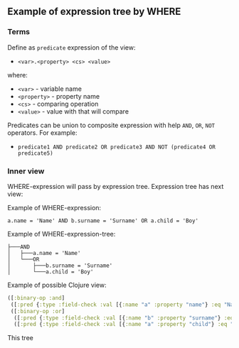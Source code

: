 ## Example of expression tree by WHERE

### Terms

Define as `predicate` expression of the view:

- `<var>.<property> <cs> <value>`

where:

- `<var>` - variable name
- `<property>` - property name
- `<cs>` - comparing operation
- `<value>` - value with that will compare

Predicates can be union to composite expression with help `AND`, `OR`, `NOT` operators. For example:

- `predicate1 AND predicate2 OR predicate3 AND NOT (predicate4 OR predicate5)`

### Inner view

WHERE-expression will pass by expression tree. Expression tree has next view:

Example of WHERE-expression:

`a.name = 'Name' AND b.surname = 'Surname' OR a.child = 'Boy'`

Example of WHERE-expression-tree:

```
├───AND
│   ├───a.name = 'Name'
│   └───OR
│       ├───b.surname = 'Surname'
│       └───a.child = 'Boy'
```

Example of possible Clojure view:

```clojure
([:binary-op :and]
 ([:pred {:type :field-check :val [{:name "a" :property "name"} :eq "Name"]}])
 ([:binary-op :or]
  ([:pred {:type :field-check :val [{:name "b" :property "surname"} :eq "Surname"]}])
  ([:pred {:type :field-check :val [{:name "a" :property "child"} :eq "Boy"]}])))
```

This tree
